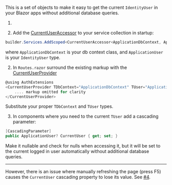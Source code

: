 This is a set of objects to make it easy to get the current `IdentityUser` in your Blazor apps without additional database queries.

1. 

1. Add the [CurrentUserAccessor](https://github.com/adamfoneil/LiteInvoice/blob/master/AuthExtensions/CurrentUserAccessor.cs) to your service collection in startup:
```csharp
builder.Services.AddScoped<CurrentUserAccessor<ApplicationDbContext, ApplicationUser>>();
```
where `ApplicationDbContext` is your db context class, and `ApplicationUser` is your `IdentityUser` type.

2. In `Routes.razor` surround the existing markup with the [CurrentUserProvider](https://github.com/adamfoneil/LiteInvoice/blob/master/AuthExtensions/CurrentUserProvider.razor)
```csharp
@using AuthExtensions
<CurrentUserProvider TDbContext="ApplicationDbContext" TUser="ApplicationUser">
    .... markup omitted for clarity
</CurrentUserProvider>
```
Substitute your proper `TDbContext` and `TUser` types.

3. In components where you need to the current `TUser` add a cascading parameter:
```csharp
[CascadingParameter]
public ApplicationUser? CurrentUser { get; set; }
```
Make it nullable and check for nulls when accessing it, but it will be set to the current logged in user automatically without additional database queries.

---

However, there is an issue where manually refreshing the page (press F5) causes the `CurrentUser` cascading property to lose its value. See [#4](https://github.com/adamfoneil/LiteInvoice/issues/4).

